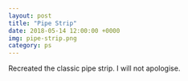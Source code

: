 ```yaml
---
layout: post
title: "Pipe Strip"
date: 2018-05-14 12:00:00 +0000
img: pipe-strip.png
category: ps
---
```


Recreated the classic pipe strip. I will not apologise.